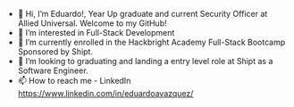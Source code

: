 - 👋 Hi, I’m Eduardo!, Year Up graduate and current Security Officer at Allied Universal. Welcome to my GitHub!
- 👀 I’m interested in Full-Stack Development
- 🌱 I’m currently enrolled in the Hackbright Academy Full-Stack Bootcamp Sponsored by Shipt.
- 💞️ I’m looking to graduating and landing a entry level role at Shipt as a Software Engineer.
- 📫 How to reach me - LinkedIn https://www.linkedin.com/in/eduardoavazquez/

<!---
vazquezea96/vazquezea96 is a ✨ special ✨ repository because its `README.md` (this file) appears on your GitHub profile.
You can click the Preview link to take a look at your changes.
--->
